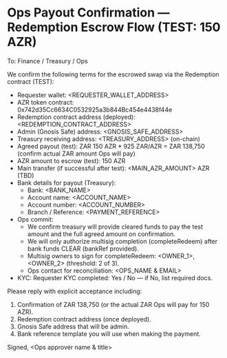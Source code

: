 # Ops Payout Confirmation — Redemption Escrow Flow (TEST: 150 AZR)

To: Finance / Treasury / Ops

We confirm the following terms for the escrowed swap via the Redemption contract (TEST):

- Requester wallet: <REQUESTER_WALLET_ADDRESS>
- AZR token contract: 0x742d35Cc6634C0532925a3b844Bc454e4438f44e
- Redemption contract address (deployed): <REDEMPTION_CONTRACT_ADDRESS>
- Admin (Gnosis Safe) address: <GNOSIS_SAFE_ADDRESS>
- Treasury receiving address: <TREASURY_ADDRESS> (on-chain)
- Agreed payout (test): ZAR 150 AZR * 925 ZAR/AZR = ZAR 138,750 (confirm actual ZAR amount Ops will pay)
- AZR amount to escrow (test): 150 AZR
- Main transfer (if successful after test): <MAIN_AZR_AMOUNT> AZR (TBD)
- Bank details for payout (Treasury):
  - Bank: <BANK_NAME>
  - Account name: <ACCOUNT_NAME>
  - Account number: <ACCOUNT_NUMBER>
  - Branch / Reference: <PAYMENT_REFERENCE>
- Ops commit:
  - We confirm treasury will provide cleared funds to pay the test amount and the full agreed amount on confirmation.
  - We will only authorize multisig completion (completeRedeem) after bank funds CLEAR (bankRef provided).
  - Multisig owners to sign for completeRedeem: <OWNER_1>, <OWNER_2> (threshold: 2 of 3).
  - Ops contact for reconciliation: <OPS_NAME & EMAIL>
- KYC: Requester KYC completed: Yes / No — if No, list required docs.

Please reply with explicit acceptance including:
1) Confirmation of ZAR 138,750 (or the actual ZAR Ops will pay for 150 AZR).
2) Redemption contract address (once deployed).
3) Gnosis Safe address that will be admin.
4) Bank reference template you will use when making the payment.

Signed,
<Ops approver name & title>
<Date>
